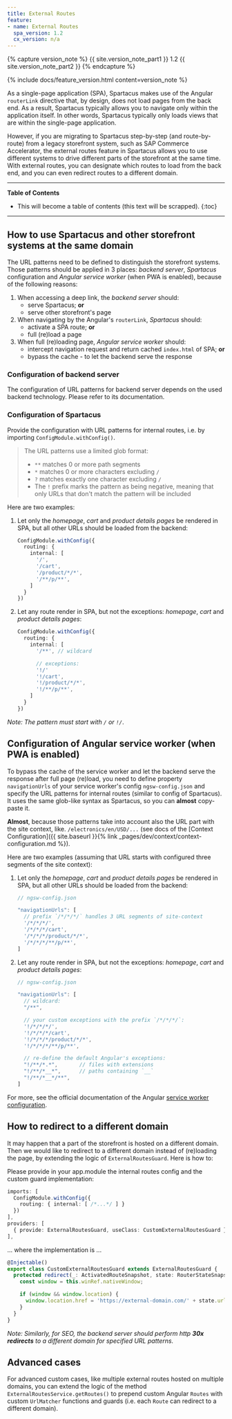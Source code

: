 ```yaml
---
title: External Routes
feature:
- name: External Routes
  spa_version: 1.2
  cx_version: n/a
---
```


{% capture version_note %}
{{ site.version_note_part1 }} 1.2 {{ site.version_note_part2 }}
{% endcapture %}

{% include docs/feature_version.html content=version_note %}

As a single-page application (SPA), Spartacus makes use of the Angular `routerLink` directive that, by design, does not load pages from the back end. As a result, Spartacus typically allows you to navigate only within the application itself. In other words, Spartacus typically only loads views that are within the single-page application.

However, if you are migrating to Spartacus step-by-step (and route-by-route) from a legacy storefront system, such as SAP Commerce Accelerator, the external routes feature in Spartacus allows you to use different systems to drive different parts of the storefront at the same time. With external routes, you can designate which routes to load from the back end, and you can even redirect routes to a different domain.

***

**Table of Contents**

- This will become a table of contents (this text will be scrapped).
{:toc}

***

## How to use Spartacus and other storefront systems at the same domain

The URL patterns need to be defined to distinguish the storefront systems. Those patterns should be applied in 3 places: *backend server*, *Spartacus* configuration and *Angular service worker* (when PWA is enabled), because of the following reasons:

1. When accessing a deep link, the *backend server* should:
    - serve Spartacus; **or**
    - serve other storefront's page
2. When navigating by the Angular's `routerLink`, *Spartacus* should:
    - activate a SPA route; **or**
    - full (re)load a page
3. When full (re)loading page, *Angular service worker* should:
    - intercept navigation request and return cached `index.html` of SPA; **or**
    - bypass the cache - to let the backend serve the response

### Configuration of backend server

The configuration of URL patterns for backend server depends on the used backend technology. Please refer to its documentation.

### Configuration of Spartacus

Provide the configuration with URL patterns for internal routes, i.e. by importing `ConfigModule.withConfig()`. 

> The URL patterns use a limited glob format:
>   * `**` matches 0 or more path segments
>   * `*` matches 0 or more characters excluding `/`
>   * `?` matches exactly one character excluding `/` 
>   * The `!` prefix marks the pattern as being negative, meaning that only URLs that don't match the pattern will be included

Here are two examples:

1. Let only the *homepage*, *cart* and *product details pages* be rendered in SPA, but all other URLs should be loaded from the backend:

    ```typescript
    ConfigModule.withConfig({
      routing: {
        internal: [
          '/',
          '/cart',
          '/product/*/*',
          '/**/p/**',
        ]
      }
    })
    ```

2. Let any route render in SPA, but not the exceptions: *homepage*, *cart* and *product details pages*:
  
    ```typescript
    ConfigModule.withConfig({
      routing: {
        internal: [
          '/**', // wildcard

          // exceptions:
          '!/'
          '!/cart',
          '!/product/*/*',
          '!/**/p/**',
        ]
      }
    })
    ```

*Note: The pattern must start with `/` or `!/`*.

## Configuration of Angular service worker (when PWA is enabled)

To bypass the cache of the service worker and let the backend serve the response after full page (re)load, you need to define property `navigationUrls` of your service worker's config `ngsw-config.json` and specify the URL patterns for internal routes (similar to config of Spartacus). It uses the same glob-like syntax as Spartacus, so you can **almost** copy-paste it. 

**Almost**, because those patterns take into account also the URL part with the site context, like. `/electronics/en/USD/...` (see docs of the [Context Configuration]({{ site.baseurl }}{% link _pages/dev/context/context-configuration.md %}).

Here are two examples (assuming that URL starts with configured three segments of the site context):

1. Let only the *homepage*, *cart* and *product details pages* be rendered in SPA, but all other URLs should be loaded from the backend:

    ```typescript
    // ngsw-config.json

    "navigationUrls": [
      // prefix `/*/*/*/` handles 3 URL segments of site-context
      '/*/*/*/',
      '/*/*/*/cart',
      '/*/*/*/product/*/*',
      '/*/*/*/**/p/**',
    ]
    ```

2. Let any route render in SPA, but not the exceptions: *homepage*, *cart* and *product details pages*:

    ```typescript
    // ngsw-config.json

    "navigationUrls": [
      // wildcard:
      "/**",

      // your custom exceptions with the prefix `/*/*/*/`:
      '!/*/*/*/',
      '!/*/*/*/cart',
      '!/*/*/*/product/*/*',
      '!/*/*/*/**/p/**',

      // re-define the default Angular's exceptions: 
      "!/**/*.*",       // files with extensions
      "!/**/*__*",      // paths containing `__`
      "!/**/*__*/**",
    ]
    ```

For more, see the official documentation of the Angular [service worker configuration](https://angular.io/guide/service-worker-config#navigationurls).

## How to redirect to a different domain

It may happen that a part of the storefront is hosted on a different domain. Then we would like to redirect to a different domain instead of (re)loading the page, by extending the logic of `ExternalRoutesGuard`. Here is how to:

Please provide in your app.module the internal routes config and the custom guard implementation:

```typescript
imports: [
  ConfigModule.withConfig({
    routing: { internal: [ /*...*/ ] }
  })
],
providers: [
  { provide: ExternalRoutesGuard, useClass: CustomExternalRoutesGuard }
],
```

... where the implementation is ...

```typescript
@Injectable()
export class CustomExternalRoutesGuard extends ExternalRoutesGuard {
  protected redirect(_: ActivatedRouteSnapshot, state: RouterStateSnapshot) {
    const window = this.winRef.nativeWindow;

    if (window && window.location) {
      window.location.href = 'https://external-domain.com/' + state.url;
    }
  }
}
```

*Note: Similarly, for SEO, the backend server should perform http **30x redirects** to a different domain for specified URL patterns.*

## Advanced cases

For advanced custom cases, like multiple external routes hosted on multiple domains, you can extend the logic of the method `ExternalRoutesService.getRoutes()` to prepend custom Angular `Routes` with custom `UrlMatcher` functions and guards (i.e. each `Route` can redirect to a different domain).
